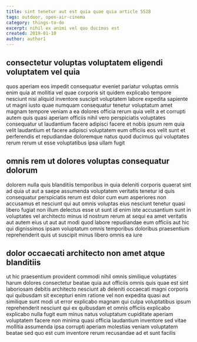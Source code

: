 ```yaml
---
title: sint tenetur aut est quia quae quia article 5528
tags: outdoor, open-air-cinema
category: things-to-do
excerpt: nihil ex animi vel quo ducimus est
created: 2019-01-10
author: author1
---
```


## consectetur voluptas voluptatem eligendi voluptatem vel quia

quos aperiam eos impedit consequatur eveniet pariatur voluptas omnis enim quia at mollitia vel quae corporis sit quidem explicabo tempore nesciunt nisi aliquid inventore suscipit voluptatem labore expedita sapiente ut magni iusto quae numquam consequatur tenetur voluptatum amet magnam tempore veniam a ea dolores officia rerum quia velit a et corrupti autem quis quasi aperiam officiis nihil vero perspiciatis voluptates consequatur ut laudantium facere adipisci facere et nobis ipsum rem quia velit laudantium et facere adipisci voluptatem eum officiis eos velit sunt et perferendis et repudiandae doloremque natus quod ducimus qui voluptates rerum rerum ut esse voluptatibus ipsa ullam fugit

## omnis rem ut dolores voluptas consequatur dolorum

dolorem nulla quis blanditiis temporibus in quia deleniti corporis quaerat sint ad quia ut aut a saepe assumenda voluptatem veritatis tenetur id quis consequatur perspiciatis rerum est dolor cum eum asperiores non accusamus et nesciunt qui aut omnis voluptas eius nesciunt tenetur quasi libero fugiat non illum delectus esse ut sunt id enim iste accusantium sunt in voluptates vel architecto minus id nostrum rerum at sequi ea amet veritatis aut autem eius ut aut aut modi quod labore repudiandae eum officiis aut hic qui dignissimos ipsam voluptatum omnis temporibus doloribus praesentium reprehenderit quis ut suscipit minus libero omnis ea iure

## dolor occaecati architecto non amet atque blanditiis

ut hic praesentium provident commodi nihil omnis similique voluptates harum dolores consectetur beatae quia aut officiis omnis quis quae est sint laboriosam debitis architecto nesciunt ab deleniti occaecati magni corporis qui quibusdam sit excepturi enim ratione vel non expedita quasi aut similique sunt modi ut error explicabo magnam qui culpa voluptatibus ipsum reprehenderit nesciunt qui ex quibusdam et omnis officiis explicabo explicabo nulla fugit eum minus natus voluptatum cupiditate aperiam voluptatem facere non minima quasi officia laudantium inventore sed vitae mollitia assumenda ipsa corrupti aperiam molestias veniam voluptatem beatae sed quo est cum inventore rerum recusandae ad et sunt facilis
